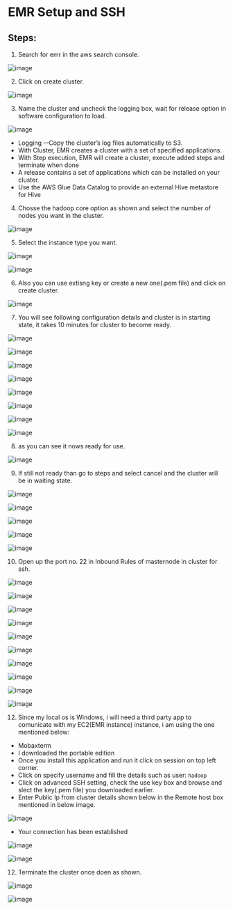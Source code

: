 # EMR Setup and SSH
## Steps:
1. Search for emr in the aws search console.

![image](https://user-images.githubusercontent.com/63589909/85552987-2a7a2980-b641-11ea-81d0-3688d1ba61a3.png)

2. Click on create cluster.

![image](https://user-images.githubusercontent.com/63589909/85553142-4ed60600-b641-11ea-9595-0a0623d296c5.png)

3. Name the cluster and uncheck the logging box, wait for release option in software configuration to load. 

![image](https://user-images.githubusercontent.com/63589909/85553211-5e554f00-b641-11ea-81ec-601919df2b15.png)

* Logging --Copy the cluster’s log files automatically to S3.
* With Cluster, EMR creates a cluster with a set of specified applications.
* With Step execution, EMR will create a cluster, execute added steps and terminate when done
* A release contains a set of applications which can be installed on your cluster. 
* Use the AWS Glue Data Catalog to provide an external Hive metastore for Hive

4. Chosse the hadoop core option as shown and select the number of nodes you want in the cluster.

![image](https://user-images.githubusercontent.com/63589909/85553295-6f05c500-b641-11ea-9c84-b75215a365a8.png)

5. Select the instance type you want.

![image](https://user-images.githubusercontent.com/63589909/85553368-817ffe80-b641-11ea-9775-55299106f438.png)

![image](https://user-images.githubusercontent.com/63589909/85553398-8775df80-b641-11ea-887d-be6a48584adc.png)

6. Also you can use extisng key or create a new one(.pem file) and click on create cluster.

![image](https://user-images.githubusercontent.com/63589909/85553429-9066b100-b641-11ea-81ec-3400166a74d5.png)

7. You will see following configuration details and cluster is in starting state, it takes 10 minutes for cluster to become ready.

![image](https://user-images.githubusercontent.com/63589909/85553453-952b6500-b641-11ea-8046-94c6e80ca78b.png)

![image](https://user-images.githubusercontent.com/63589909/85553499-a2e0ea80-b641-11ea-8ad7-3eaeb0405e8d.png)

![image](https://user-images.githubusercontent.com/63589909/85553540-aeccac80-b641-11ea-8713-b3307fbd5c83.png)

![image](https://user-images.githubusercontent.com/63589909/85553579-b8eeab00-b641-11ea-99d7-baf5a1454f4e.png)

![image](https://user-images.githubusercontent.com/63589909/85553597-bc823200-b641-11ea-8357-68ae79dd6cf6.png)

![image](https://user-images.githubusercontent.com/63589909/85553608-c015b900-b641-11ea-9df6-a5d38c03a8a1.png)

![image](https://user-images.githubusercontent.com/63589909/85553621-c441d680-b641-11ea-91de-7de199420b66.png)

![image](https://user-images.githubusercontent.com/63589909/85553693-d4f24c80-b641-11ea-85d1-c4ab4f21bbf9.png)

8. as you can see it nows ready for use.

![image](https://user-images.githubusercontent.com/63589909/85553712-d91e6a00-b641-11ea-839f-fab4d2d11370.png)

9. If still not ready than go to steps and select cancel and the cluster will be in waiting state.

![image](https://user-images.githubusercontent.com/63589909/85553732-dd4a8780-b641-11ea-90ae-792923abbdec.png)

![image](https://user-images.githubusercontent.com/63589909/85553772-e89db300-b641-11ea-87b2-fb30e62acc6a.png)

![image](https://user-images.githubusercontent.com/63589909/85553853-feab7380-b641-11ea-8cbd-784b43ff7c81.png)

![image](https://user-images.githubusercontent.com/63589909/85553874-04a15480-b642-11ea-9d21-efed5f84a2c9.png)

![image](https://user-images.githubusercontent.com/63589909/85553903-0bc86280-b642-11ea-883e-150ed0af50d2.png)

10. Open up the port no. 22 in Inbound Rules of masternode in cluster for ssh.

![image](https://user-images.githubusercontent.com/63589909/85553937-13880700-b642-11ea-99ce-c4675512fbbc.png)

![image](https://user-images.githubusercontent.com/63589909/85553968-171b8e00-b642-11ea-8e39-26945c5d2d58.png)

![image](https://user-images.githubusercontent.com/63589909/85554018-226eb980-b642-11ea-95e0-8bb4b169b393.png)

![image](https://user-images.githubusercontent.com/63589909/85554036-269ad700-b642-11ea-9ff4-7381d741a007.png)

![image](https://user-images.githubusercontent.com/63589909/85554052-2bf82180-b642-11ea-8c65-ca7e1fe5985d.png)

![image](https://user-images.githubusercontent.com/63589909/85554071-2f8ba880-b642-11ea-9a6b-29b259310974.png)

![image](https://user-images.githubusercontent.com/63589909/85554083-331f2f80-b642-11ea-8b49-9a415cb69537.png)

![image](https://user-images.githubusercontent.com/63589909/85554106-374b4d00-b642-11ea-9b71-65c116531caf.png)

![image](https://user-images.githubusercontent.com/63589909/85554147-43370f00-b642-11ea-995a-34cfb3cf3525.png)

![image](https://user-images.githubusercontent.com/63589909/85554162-4631ff80-b642-11ea-8028-62b96ca20150.png)

12. Since my local os is Windows, i will need a third party app to comunicate with my EC2(EMR instance) instance, i am using the one mentioned below:
* Mobaxterm
* I downloaded the portable edition
* Once you install this application and run it click on session on top left corner.
* Click on specify username and fill the details such as user: ```hadoop```
* Click on advanced SSH setting, check the use key box and browse and slect the key(.pem file) you downloaded earlier.
* Enter Public Ip from cluster details shown below in the Remote host box mentioned in below image.

![image](https://user-images.githubusercontent.com/63589909/85554263-5ba72980-b642-11ea-8ca7-0d0df5f449bc.png)

* Your connection has been established

![image](https://user-images.githubusercontent.com/63589909/85554306-66fa5500-b642-11ea-89ae-f61a12b3859f.png)

![image](https://user-images.githubusercontent.com/63589909/85554336-6e216300-b642-11ea-95a5-660f074ba34e.png)

12. Terminate the cluster once doen as shown.

![image](https://user-images.githubusercontent.com/63589909/85554185-4a5e1d00-b642-11ea-8c36-3d39d707f686.png)

![image](https://user-images.githubusercontent.com/63589909/85554204-4fbb6780-b642-11ea-840b-542f10ca9d68.png)
